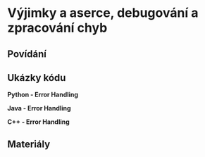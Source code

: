Výjimky a aserce, debugování a zpracování chyb
===

Povídání
---

Ukázky kódu
---

**Python - Error Handling**

**Java - Error Handling**

**C++ - Error Handling**

Materiály
---